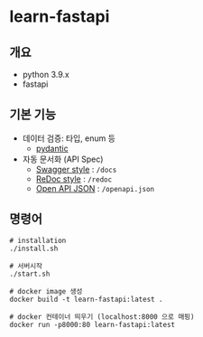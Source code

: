 # learn-fastapi

## 개요

- python 3.9.x
- fastapi

## 기본 기능

- 데이터 검증: 타입, enum 등
  - [pydantic](https://pydantic-docs.helpmanual.io/)
- 자동 문서화 (API Spec)
  - [Swagger style](http://127.0.0.1:8000/docs) : `/docs`
  - [ReDoc style](http://127.0.0.1:8000/redoc) : `/redoc`
  - [Open API JSON](http://127.0.0.1:8000/openapi.json) : `/openapi.json`

## 명령어

```shell
# installation
./install.sh

# 서버시작
./start.sh

# docker image 생성
docker build -t learn-fastapi:latest .

# docker 컨테이너 띄우기 (localhost:8000 으로 매핑)
docker run -p8000:80 learn-fastapi:latest
```